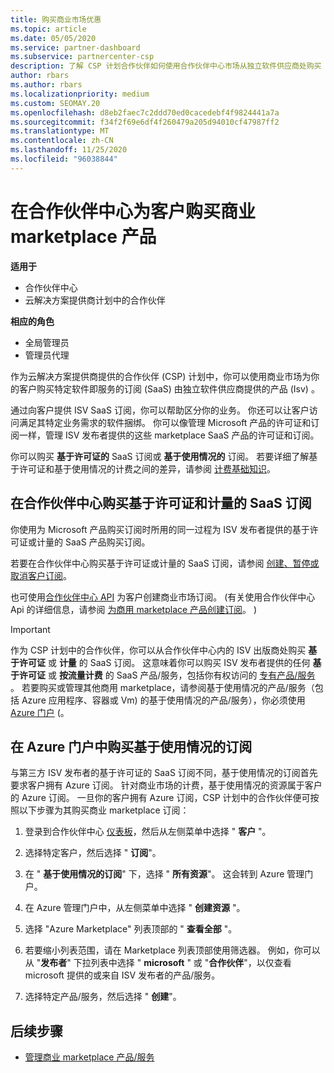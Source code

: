 ```yaml
---
title: 购买商业市场优惠
ms.topic: article
ms.date: 05/05/2020
ms.service: partner-dashboard
ms.subservice: partnercenter-csp
description: 了解 CSP 计划合作伙伴如何使用合作伙伴中心市场从独立软件供应商处购买 SaaS 产品/服务 (Isv) 。
author: rbars
ms.author: rbars
ms.localizationpriority: medium
ms.custom: SEOMAY.20
ms.openlocfilehash: d8eb2faec7c2ddd70ed0cacedebf4f9824441a7a
ms.sourcegitcommit: f34f2f69e6df4f260479a205d94010cf47987ff2
ms.translationtype: MT
ms.contentlocale: zh-CN
ms.lasthandoff: 11/25/2020
ms.locfileid: "96038844"
---
```

# <a name="purchase-commercial-marketplace-products-for-your-customers-in-partner-center"></a>在合作伙伴中心为客户购买商业 marketplace 产品

**适用于**

- 合作伙伴中心
- 云解决方案提供商计划中的合作伙伴

**相应的角色**

- 全局管理员
- 管理员代理

作为云解决方案提供商提供的合作伙伴 (CSP) 计划中，你可以使用商业市场为你的客户购买特定软件即服务的订阅 (SaaS) 由独立软件供应商提供的产品 (Isv) 。

通过向客户提供 ISV SaaS 订阅，你可以帮助区分你的业务。 你还可以让客户访问满足其特定业务需求的软件捆绑。 你可以像管理 Microsoft 产品的许可证和订阅一样，管理 ISV 发布者提供的这些 marketplace SaaS 产品的许可证和订阅。

你可以购买 **基于许可证的** SaaS 订阅或 **基于使用情况的** 订阅。 若要详细了解基于许可证和基于使用情况的计费之间的差异，请参阅 [计费基础知识](billing-basics.md)。

## <a name="purchase-license-based-and-metered-saas-subscriptions-in-partner-center"></a>在合作伙伴中心购买基于许可证和计量的 SaaS 订阅

你使用为 Microsoft 产品购买订阅时所用的同一过程为 ISV 发布者提供的基于许可证或计量的 SaaS 产品购买订阅。

若要在合作伙伴中心购买基于许可证或计量的 SaaS 订阅，请参阅 [创建、暂停或取消客户订阅](create-a-new-subscription.md#create-a-new-subscription)。

也可使用[合作伙伴中心 API](/partner-center/develop/) 为客户创建商业市场订阅。  (有关使用合作伙伴中心 Api 的详细信息，请参阅 [为商用 marketplace 产品创建订阅](/partner-center/develop/create-subscription-azure-marketplace-products)。 ) 

>[!IMPORTANT]
> 作为 CSP 计划中的合作伙伴，你可以从合作伙伴中心内的 ISV 出版商处购买 **基于许可证** 或 **计量** 的 SaaS 订阅。 这意味着你可以购买 ISV 发布者提供的任何 **基于许可证** 或 **按流量计费** 的 SaaS 产品/服务，包括你有权访问的 [专有产品/服务](csp-commercial-marketplace-discover.md#learn-about-marketplace-exclusive-offers) 。 若要购买或管理其他商用 marketplace，请参阅基于使用情况的产品/服务（包括 Azure 应用程序、容器或 Vm) 的基于使用情况的产品/服务），你必须使用 [Azure 门户](https://portal.azure.com/) (。

## <a name="purchase-usage-based-subscriptions-in-the-azure-portal"></a>在 Azure 门户中购买基于使用情况的订阅

与第三方 ISV 发布者的基于许可证的 SaaS 订阅不同，基于使用情况的订阅首先要求客户拥有 Azure 订阅。 针对商业市场的计费，基于使用情况的资源属于客户的 Azure 订阅。 一旦你的客户拥有 Azure 订阅，CSP 计划中的合作伙伴便可按照以下步骤为其购买商业 marketplace 订阅：

1. 登录到合作伙伴中心 [仪表板](https://partner.microsoft.com/dashboard)，然后从左侧菜单中选择 " **客户** "。

2. 选择特定客户，然后选择 " **订阅**"。  

3. 在 " **基于使用情况的订阅**" 下，选择 " **所有资源**"。 这会转到 Azure 管理门户。

4. 在 Azure 管理门户中，从左侧菜单中选择 " **创建资源** "。

5. 选择 "Azure Marketplace" 列表顶部的 " **查看全部** "。

6. 若要缩小列表范围，请在 Marketplace 列表顶部使用筛选器。 例如，你可以从 "**发布者**" 下拉列表中选择 " **microsoft** " 或 "**合作伙伴**"，以仅查看 microsoft 提供的或来自 ISV 发布者的产品/服务。

7. 选择特定产品/服务，然后选择 " **创建**"。

## <a name="next-steps"></a>后续步骤

- [管理商业 marketplace 产品/服务](csp-commercial-marketplace-purchase.md)